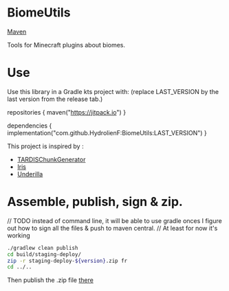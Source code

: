 # BiomeUtils

[Maven](https://central.sonatype.com/artifact/fr.formiko.mc.biomeutils/biomeutils)

Tools for Minecraft plugins about biomes.

# Use
Use this library in a Gradle kts project with: (replace LAST_VERSION by the last version from the release tab.)

repositories {
    maven("https://jitpack.io")
}

dependencies {
    implementation("com.github.HydrolienF:BiomeUtils:LAST_VERSION")
}

This project is inspired by :
- [TARDISChunkGenerator](https://github.com/eccentricdevotion/TARDISChunkGenerator/blob/master/src/main/java/me/eccentric_nz/tardischunkgenerator/custombiome/BiomeHelper.java)
- [Iris](https://github.com/VolmitSoftware/Iris)
- [Underilla](https://github.com/HydrolienF/Underilla)



# Assemble, publish, sign & zip.
// TODO instead of command line, it will be able to use gradle onces I figure out how to sign all the files & push to maven central.
// At least for now it's working
```sh
./gradlew clean publish
cd build/staging-deploy/
zip -r staging-deploy-${version}.zip fr
cd ../..
```
Then publish the .zip file [there](https://central.sonatype.com/publishing)